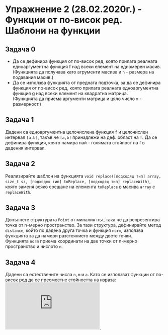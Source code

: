 # Упражнение 2 (28.02.2020г.) - Функции от по-висок ред. Шаблони на функции

## Задача 0

* Да се дефинира функция от по-висок ред, която прилага реалната едноаргументна функция f над всеки елемент на едномерен масив. </br>(Функцията да получава като агрументи масива и `n` - размера на подавания масив.)
* Да се използва функцията от предната подточка, за да се дефинира функция от по-висок ред, която прилага реалната едноаргументна функция g над всеки елемент на квадратна матрица.</br>(Функцията да приема аргументи матрица и цяло число `m` - размерност.)

## Задача 1

Дадени са едноаргументна целочислена функция `f` и целочислен интервал `[a,b]`, такъв че `[a,b]` принадлежи на деф. област на `f`. Да се дефинира функция, която намира най - голямата стойност на f в дадения интервал.

## Задача 2

Реализирайте шаблон на функцията `void replace([подходящ тип] array, size_t sz, [подходящ тип] toReplace, [подходящ тип] replaceWith)`, която заменя всяко срещане на елемента `toReplace` в масива `array` с `replaceWith`.

## Задача 3

Допълнете структурата `Point` от миналия път, така че да репрезентира точка от n-мерно пространство. За тази структура, дефинирайте метод `distance`, който по дадена друга точка и функция `norm`, използва функцията за да намери разстоянието между двете точки.  </br>
Функцията `norm` приема координати на две точки от n-мерно пространство и числото `n`.

## Задача 4

Дадени са естествените числа `n,m` и `a`. Като се използват функции от по-висок ред да се пресместне стойността на израза:
![equation](https://latex.codecogs.com/gif.latex?%5Csum_%7Bi%3D1%7D%5En%7B%5Cprod_%7Bj%3D1%7D%5Em%7B%5Cfrac%7Ba&plus;j%7D%7Bi&plus;j%7D%7D%7D).
